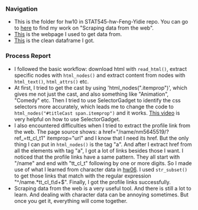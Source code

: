 ### Navigation
- This is the folder for hw10 in STAT545-hw-Feng-Yidie repo. You can go to [here](https://github.com/yidie/STAT545-hw-Feng-Yidie/tree/master/hw10) to find my work on "Scraping data from the web".
- [This](http://www.imdb.com/title/tt2380307/?ref_=nv_sr_1) is the webpage I used to get data from.
- [This](https://github.com/yidie/STAT545-hw-Feng-Yidie/blob/master/hw10/coco.csv) is the clean dataframe I got.

### Process Report
- I followed the basic workflow: download html with `read_html()`, extract specific nodes with `html_nodes()` and extract content from nodes with `html_text()`, `html_attrs()` etc.
- At first, I tried to get the cast by using 'html_nodes(".itemprop")', which gives me not just the cast, and also something like "Animation", "Comedy" etc. Then I tried to use SelectorGadget to identify the css selectors more accurately, which leads me to change the code to `html_nodes("#titleCast span.itemprop")` and it works. [This video](http://selectorgadget.com/stable/doc/) is very helpful on how to use SelectorGadget.
- I also encountered difficulties when I tried to extract the profile link from the web. The page source shows: 
a href="/name/nm5645519/?ref_=tt_cl_t1" itemprop="url" 
and I know that I need its href. But the only thing I can put in `html_nodes()` is the tag "a". And after I extract href from all the elements with tag "a", I got a lot of links besides those I want. I noticed that the profile links have a same pattern. They all start with "/name" and end with "tt_cl_t" following by one or more digits. So I made use of what I learned from character data in [hw06](https://github.com/yidie/STAT545-hw-Feng-Yidie/tree/master/hw06). I used `str_subset()` to get those links that match with the regular expression "^/name.*tt_cl_t\\d+$". Finally, I got the profile links successfully.
- Scraping data from the web is a very useful tool. And there is still a lot to learn. And dealing with character data can be annoying sometimes. But once you get it, everything will come together.   

